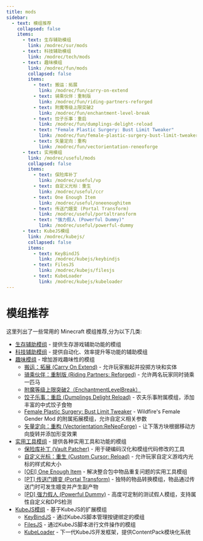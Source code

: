 ```yaml
---
title: mods
sidebar:
  - text: 模组推荐
    collapsed: false
    items:
      - text: 生存辅助模组
        link: /modrec/sur/mods
      - text: 科技辅助模组  
        link: /modrec/tech/mods
      - text: 趣味模组
        link: /modrec/fun/mods
        collapsed: false
        items:
          - text: 搬运：拓展
            link: /modrec/fun/carry-on-extend
          - text: 骑乘伙伴：重制版
            link: /modrec/fun/riding-partners-reforged
          - text: 附魔等级上限突破2
            link: /modrec/fun/enchantment-level-break
          - text: 饺子乐事：重启
            link: /modrec/fun/dumplings-delight-reload
          - text: "Female Plastic Surgery: Bust Limit Tweaker"
            link: /modrec/fun/female-plastic-surgery-bust-limit-tweaker
          - text: 矢量定向：重构
            link: /modrec/fun/vectorientation-reneoforge
      - text: 实用模组
        link: /modrec/useful/mods
        collapsed: false
        items:
          - text: 保险库补丁
            link: /modrec/useful/vp
          - text: 自定义光标：重生
            link: /modrec/useful/ccr
          - text: One Enough Item
            link: /modrec/useful/oneenoughitem
          - text: 传送门嬗变 (Portal Transform)
            link: /modrec/useful/portaltransform
          - text: "强力假人 (Powerful Dummy)"
            link: /modrec/useful/powerful-dummy
      - text: KubeJS模组
        link: /modrec/kubejs/
        collapsed: false
        items:
          - text: KeyBindJS
            link: /modrec/kubejs/keybindjs
          - text: FilesJS
            link: /modrec/kubejs/filesjs
          - text: KubeLoader
            link: /modrec/kubejs/kubeloader
---
```


# 模组推荐

这里列出了一些常用的 Minecraft 模组推荐,分为以下几类:

- [生存辅助模组](/modrec/sur/mods) - 提供生存游戏辅助功能的模组
- [科技辅助模组](/modrec/tech/mods) - 提供自动化、效率提升等功能的辅助模组  
- [趣味模组](/modrec/fun/mods) - 增加游戏趣味性的模组
  - [搬运：拓展 (Carry On Extend)](/modrec/fun/carry-on-extend) - 允许玩家搬起并投掷方块和实体
  - [骑乘伙伴：重制版 (Riding Partners: Reforged)](/modrec/fun/riding-partners-reforged) - 允许两名玩家同时骑乘一匹马
  - [附魔等级上限突破2（EnchantmentLevelBreak）](/modrec/fun/enchantment-level-break)
  - [饺子乐事：重启 (Dumplings Delight Reload)](/modrec/fun/dumplings-delight-reload) - 农夫乐事附属模组，添加丰富的中式饺子食物
  - [Female Plastic Surgery: Bust Limit Tweaker](/modrec/fun/female-plastic-surgery-bust-limit-tweaker) - Wildfire's Female Gender Mod 的附属拓展模组，允许自定义相关参数
  - [矢量定向：重构 (Vectorientation:ReNeoForge)](/modrec/fun/vectorientation-reneoforge) - 让下落方块根据移动方向旋转并添加形变效果
- [实用工具模组](/modrec/useful/mods) - 提供各种实用工具和功能的模组
  - [保险库补丁 (Vault Patcher)](/modrec/useful/vp) - 用于硬编码汉化和模组代码修改的工具
  - [自定义光标：重生 (Custom Cursor: Reload)](/modrec/useful/ccr) - 允许玩家自定义游戏内光标的样式和大小
  - [[OEI] One Enough Item](/modrec/useful/oneenoughitem) - 解决整合包中物品重复问题的实用工具模组
  - [[PT] 传送门嬗变 (Portal Transform)](/modrec/useful/portaltransform) - 独特的物品转换模组，物品通过传送门时可发生嬗变并产生副产物
  - [[PD] 强力假人 (Powerful Dummy)](/modrec/useful/powerful-dummy) - 高度可定制的测试假人模组，支持属性自定义和DPS检测
- [KubeJS模组](/modrec/kubejs/) - 基于KubeJS的扩展模组
  - [KeyBindJS](/modrec/kubejs/keybindjs) - 通过KubeJS脚本管理按键绑定的模组
  - [FilesJS](/modrec/kubejs/filesjs) - 通过KubeJS脚本进行文件操作的模组
  - [KubeLoader](/modrec/kubejs/kubeloader) - 下一代KubeJS开发框架，提供ContentPack模块化系统


